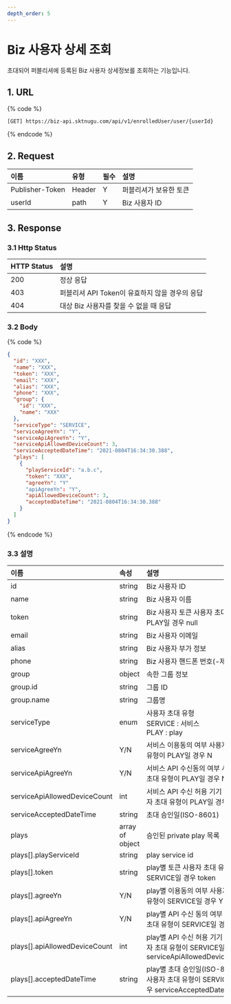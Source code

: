 ```yaml
---
depth_order: 5
---
```


# Biz 사용자 상세 조회

초대되어 퍼블리셔에 등록된 Biz 사용자 상세정보를 조회하는 기능입니다.

## 1. URL

{% code %}
```text
[GET] https://biz-api.sktnugu.com/api/v1/enrolledUser/user/{userId}
```
{% endcode %}

## 2. Request

| 이름              | 유형     | 필수    | 설명           |
|:----------------|:-------|:------|:-------------|
| Publisher-Token | Header | Y     | 퍼블리셔가 보유한 토큰 |
| userId          | path   | Y     | Biz 사용자 ID   |

## 3. Response

### 3.1 Http Status

| HTTP Status | 설명                             |
|:------------|:-------------------------------|
| 200         | 정상 응답                          |
| 403         | 퍼블리셔 API Token이 유효하지 않을 경우의 응답 |
| 404         | 대상 Biz 사용자를 찾을 수 없을 때 응답       |

### 3.2 Body

{% code %}
```json
{
  "id": "XXX",
  "name": "XXX",
  "token": "XXX",
  "email": "XXX",
  "alias": "XXX",
  "phone": "XXX",
  "group": {
    "id": "XXX",
    "name": "XXX"
  },
  "serviceType": "SERVICE",
  "serviceAgreeYn": "Y",
  "serviceApiAgreeYn": "Y",
  "serviceApiAllowedDeviceCount": 3,
  "serviceAcceptedDateTime": "2021-0804T16:34:30.388",
  "plays": [
    {
      "playServiceId": "a.b.c",
      "token": "XXX",
      "agreeYn": "Y"
      "apiAgreeYn": "Y",
      "apiAllowedDeviceCount": 3,
      "acceptedDateTime": "2021-0804T16:34:30.388"
    }
  ]
}
```
{% endcode %}

### 3.3 설명

| 이름                              | 속성              | 설명                                                                           |
|:--------------------------------|:----------------|:-----------------------------------------------------------------------------|
| id                              | string          | Biz 사용자 ID                                                                   |
| name                            | string          | Biz 사용자 이름                                                                   |
| token                           | string          | Biz 사용자 토큰 사용자 초대 유형이 PLAY일 경우 null                                          |
| email                           | string          | Biz 사용자 이메일                                                                  |
| alias                           | string          | Biz 사용자 부가 정보                                                                |
| phone                           | string          | Biz 사용자 핸드폰 번호(-제외)                                                          |
| group                           | object          | 속한 그룹 정보                                                                     |
| group.id                        | string          | 그룹 ID                                                                        |
| group.name                      | string          | 그룹명                                                                          |
| serviceType                     | enum            | 사용자 초대 유형<br/>SERVICE : 서비스<br/>PLAY : play                                  |
| serviceAgreeYn                  | Y/N             | 서비스 이용동의 여부 사용자 초대 유형이 PLAY일 경우 N                                            |
| serviceApiAgreeYn               | Y/N             | 서비스 API 수신동의 여부 사용자 초대 유형이 PLAY일 경우 N                                        |
| serviceApiAllowedDeviceCount    | int             | 서비스 API 수신 허용 기기 수 사용자 초대 유형이 PLAY일 경우 0                                     |
| serviceAcceptedDateTime         | string          | 초대 승인일(ISO-8601)                                                             |
| plays                           | array of object | 승인된 private play 목록                                                          |
| plays\[\].playServiceId         | string          | play service id                                                              |
| plays\[\].token                 | string          | play별 토큰 사용자 초대 유형이 SERVICE일 경우 token                                        |
| plays\[\].agreeYn               | Y/N             | play별 이용동의 여부 사용자 초대 유형이 SERVICE일 경우 Y                                       |
| plays\[\].apiAgreeYn            | Y/N             | play별 API 수신 동의 여부 사용자 초대 유형이 SERVICE일 경우 Y                                  |
| plays\[\].apiAllowedDeviceCount | int             | play별 API 수신 허용 기기 수 사용자 초대 유형이 SERVICE일 경우 serviceApiAllowedDeviceCount     |
| plays\[\].acceptedDateTime      | string          | play별 초대 승인일(ISO-8601) 사용자 초대 유형이 SERVICE일 경우 serviceAcceptedDateTime        |

